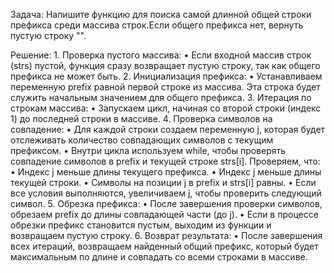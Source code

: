 Задача: 
    Напишите функцию для поиска самой длинной общей строки префикса среди массива строк.Если общего префикса нет, вернуть пустую строку "".

Решение: 
    1.	Проверка пустого массива:
	•	Если входной массив строк (strs) пустой, функция сразу возвращает пустую строку, так как общего префикса не может быть.
	2.	Инициализация префикса:
	•	Устанавливаем переменную prefix равной первой строке из массива. Эта строка будет служить начальным значением для общего префикса.
	3.	Итерация по строкам массива:
	•	Запускаем цикл, начиная со второй строки (индекс 1) до последней строки в массиве.
	4.	Проверка символов на совпадение:
	•	Для каждой строки создаем переменную j, которая будет отслеживать количество совпадающих символов с текущим префиксом.
	•	Внутри цикла используем while, чтобы проверять совпадение символов в prefix и текущей строке strs[i]. Проверяем, что:
	•	Индекс j меньше длины текущего префикса.
	•	Индекс j меньше длины текущей строки.
	•	Символы на позиции j в prefix и strs[i] равны.
	•	Если все условия выполняются, увеличиваем j, чтобы проверить следующий символ.
	5.	Обрезка префикса:
	•	После завершения проверки символов, обрезаем prefix до длины совпадающей части (до j).
	•	Если в процессе обрезки префикс становится пустым, выходим из функции и возвращаем пустую строку.
	6.	Возврат результата:
	•	После завершения всех итераций, возвращаем найденный общий префикс, который будет максимальным по длине и совпадать со всеми строками в массиве.